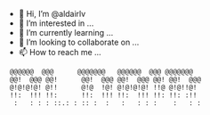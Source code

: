 - 👋 Hi, I’m @aldairlv
- 👀 I’m interested in ...
- 🌱 I’m currently learning ...
- 💞️ I’m looking to collaborate on ...
- 📫 How to reach me ...


```
 @@@@@@  @@@      @@@@@@@   @@@@@@  @@@ @@@@@@@
 @@!  @@@ @@!      @@!  @@@ @@!  @@@ @@! @@!  @@@ 
 @!@!@!@! @!!      @!@  !@! @!@!@!@! !!@ @!@!!@!  
 !!:  !!! !!:      !!:  !!! !!:  !!! !!: !!: :!!
  :   : : : ::.: : :: :  :   :   : : :    :   : :
```
<!---
aldairlv/aldairlv is a ✨ special ✨ repository because its `README.md` (this file) appears on your GitHub profile.
You can click the Preview link to take a look at your changes.
--->
